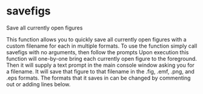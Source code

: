 # savefigs
Save all currently open figures


This function allows you to quickly save all currently open figures with a custom filename for each in multiple formats. 
To use the function simply call savefigs with no arguments, then follow the prompts Upon execution this function will one-by-one bring each currently open figure to the foreground. 
Then it will supply a text prompt in the main console window asking you for a filename. 
It will save that figure to that filename in the .fig, .emf, .png, and .eps formats. The formats that it saves in can be changed by commenting out or adding lines below.
